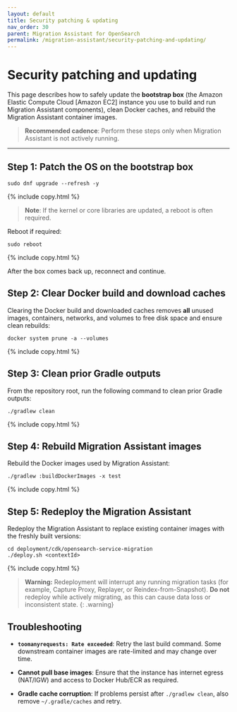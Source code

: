 ```yaml
---
layout: default
title: Security patching & updating
nav_order: 30
parent: Migration Assistant for OpenSearch
permalink: /migration-assistant/security-patching-and-updating/
---
```


# Security patching and updating

This page describes how to safely update the **bootstrap box** (the Amazon Elastic Compute Cloud [Amazon EC2] instance you use to build and run Migration Assistant components), clean Docker caches, and rebuild the Migration Assistant container images.

> **Recommended cadence**: Perform these steps only when Migration Assistant is not actively running.

---

## Step 1: Patch the OS on the bootstrap box

```shell
sudo dnf upgrade --refresh -y
```
{% include copy.html %}

> **Note**: If the kernel or core libraries are updated, a reboot is often required.

Reboot if required:

```shell
sudo reboot
```
{% include copy.html %}

After the box comes back up, reconnect and continue.


## Step 2: Clear Docker build and download caches

Clearing the Docker build and downloaded caches removes **all** unused images, containers, networks, and volumes to free disk space and ensure clean rebuilds:

```shell
docker system prune -a --volumes
```
{% include copy.html %}


## Step 3: Clean prior Gradle outputs

From the repository root, run the following command to clean prior Gradle outputs:

```shell
./gradlew clean
```
{% include copy.html %}


## Step 4: Rebuild Migration Assistant images

Rebuild the Docker images used by Migration Assistant:

```shell
./gradlew :buildDockerImages -x test
```
{% include copy.html %}


## Step 5: Redeploy the Migration Assistant

Redeploy the Migration Assistant to replace existing container images with the freshly built versions:

```shell
cd deployment/cdk/opensearch-service-migration
./deploy.sh <contextId>
```
{% include copy.html %}

> **Warning:** Redeployment will interrupt any running migration tasks (for example, Capture Proxy, Replayer, or Reindex-from-Snapshot).
> **Do not** redeploy while actively migrating, as this can cause data loss or inconsistent state.
{: .warning}


## Troubleshooting

* **`toomanyrequests: Rate exceeded`**:
  Retry the last build command. Some downstream container images are rate-limited and may change over time.

* **Cannot pull base images**:
  Ensure that the instance has internet egress (NAT/IGW) and access to Docker Hub/ECR as required.

* **Gradle cache corruption**:
  If problems persist after `./gradlew clean`, also remove `~/.gradle/caches` and retry.